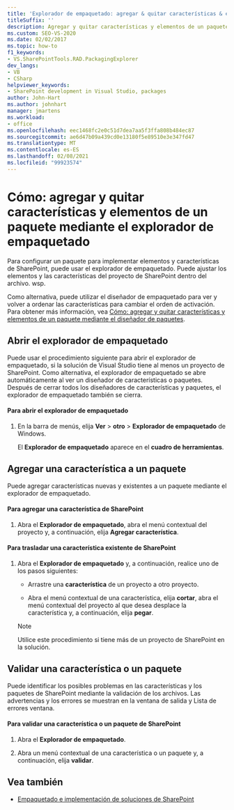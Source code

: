 ```yaml
---
title: 'Explorador de empaquetado: agregar & quitar características & elementos para empaquetar'
titleSuffix: ''
description: Agregar y quitar características y elementos de un paquete de SharePoint mediante el explorador de empaquetado de Visual Studio.
ms.custom: SEO-VS-2020
ms.date: 02/02/2017
ms.topic: how-to
f1_keywords:
- VS.SharePointTools.RAD.PackagingExplorer
dev_langs:
- VB
- CSharp
helpviewer_keywords:
- SharePoint development in Visual Studio, packages
author: John-Hart
ms.author: johnhart
manager: jmartens
ms.workload:
- office
ms.openlocfilehash: eec1468fc2e0c51d7dea7aa5f3ffa808b484ec87
ms.sourcegitcommit: ae6d47b09a439cd0e13180f5e89510e3e347fd47
ms.translationtype: MT
ms.contentlocale: es-ES
ms.lasthandoff: 02/08/2021
ms.locfileid: "99923574"
---
```

# <a name="how-to-add-and-remove-features-and-items-to-a-package-by-using-the-packaging-explorer"></a>Cómo: agregar y quitar características y elementos de un paquete mediante el explorador de empaquetado
  Para configurar un paquete para implementar elementos y características de SharePoint, puede usar el explorador de empaquetado. Puede ajustar los elementos y las características del proyecto de SharePoint dentro del archivo. wsp.

 Como alternativa, puede utilizar el diseñador de empaquetado para ver y volver a ordenar las características para cambiar el orden de activación. Para obtener más información, vea [Cómo: agregar y quitar características y elementos de un paquete mediante el diseñador de paquetes](../sharepoint/how-to-add-and-remove-features-and-items-to-a-package-by-using-the-package-designer.md).

## <a name="open-the-packaging-explorer"></a>Abrir el explorador de empaquetado
 Puede usar el procedimiento siguiente para abrir el explorador de empaquetado, si la solución de Visual Studio tiene al menos un proyecto de SharePoint. Como alternativa, el explorador de empaquetado se abre automáticamente al ver un diseñador de características o paquetes. Después de cerrar todos los diseñadores de características y paquetes, el explorador de empaquetado también se cierra.

#### <a name="to-open-the-packaging-explorer"></a>Para abrir el explorador de empaquetado

1. En la barra de menús, elija **Ver**  >  **otro**  >  **Explorador de empaquetado** de Windows.

     El **Explorador de empaquetado** aparece en el **cuadro de herramientas**.

## <a name="adding-a-feature-to-a-package"></a>Agregar una característica a un paquete
 Puede agregar características nuevas y existentes a un paquete mediante el explorador de empaquetado.

#### <a name="to-add-a-sharepoint-feature"></a>Para agregar una característica de SharePoint

1. Abra el **Explorador de empaquetado**, abra el menú contextual del proyecto y, a continuación, elija **Agregar característica**.

#### <a name="to-move-an-existing-sharepoint-feature"></a>Para trasladar una característica existente de SharePoint

1. Abra el **Explorador de empaquetado** y, a continuación, realice uno de los pasos siguientes:

    - Arrastre una **característica** de un proyecto a otro proyecto.

    - Abra el menú contextual de una característica, elija **cortar**, abra el menú contextual del proyecto al que desea desplace la característica y, a continuación, elija **pegar**.

    > [!NOTE]
    > Utilice este procedimiento si tiene más de un proyecto de SharePoint en la solución.

## <a name="validate-a-feature-or-package"></a>Validar una característica o un paquete
 Puede identificar los posibles problemas en las características y los paquetes de SharePoint mediante la validación de los archivos. Las advertencias y los errores se muestran en la ventana de salida y Lista de errores ventana.

#### <a name="to-validate-a-sharepoint-feature-or-package"></a>Para validar una característica o un paquete de SharePoint

1. Abra el **Explorador de empaquetado**.

2. Abra un menú contextual de una característica o un paquete y, a continuación, elija **validar**.

## <a name="see-also"></a>Vea también
- [Empaquetado e implementación de soluciones de SharePoint](../sharepoint/packaging-and-deploying-sharepoint-solutions.md)
